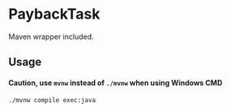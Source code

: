 # PaybackTask 

Maven wrapper included.

## Usage
#### Caution, use ``mvnw`` instead of ``./mvnw`` when using Windows CMD
```
./mvnw compile exec:java
```
